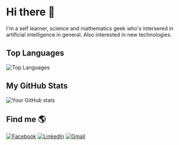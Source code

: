 # Hi there 👋

I'm a self learner, science and mathematics geek who's intersered in artificial intelligence in general. 
Also interested in new technologies.

## Top Languages
![Top Languages](https://github-readme-stats.vercel.app/api/top-langs/?username=osamakhaled123&layout=compact&theme=radical)

## My GitHub Stats
![Your GitHub stats](https://github-readme-stats.vercel.app/api?username=osamakhaled123&show_icons=true&theme=radical)

## Find me 🌎
 
[![Facebook](https://img.icons8.com/fluency/48/000000/facebook.png)](https://www.facebook.com/osama.khaled.549/)
[![LinkedIn](https://img.icons8.com/fluency/48/000000/linkedin.png)](https://www.linkedin.com/in/osama-khaled-739984218/)
[![Gmail](https://img.icons8.com/color/48/000000/gmail--v1.png)](mailto:osamakhaled132000@gmail.com)
